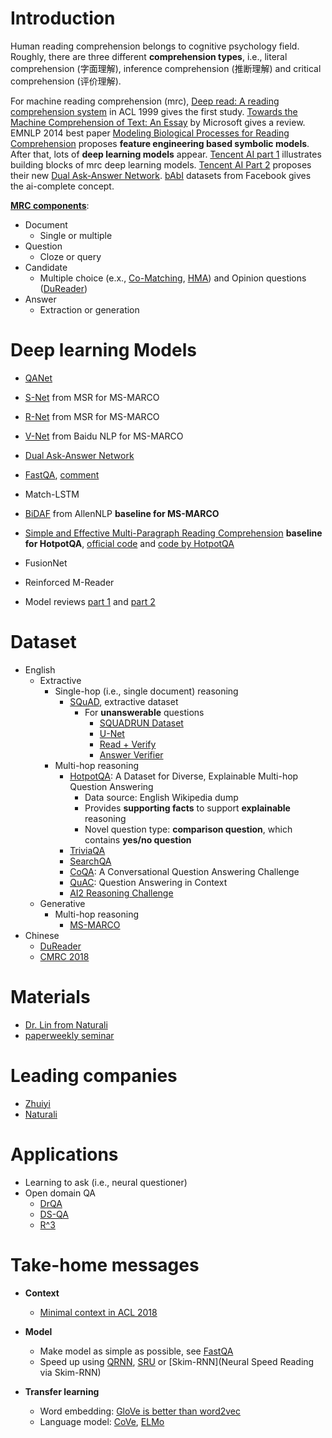 # Introduction
Human reading comprehension belongs to cognitive psychology field. Roughly, there are three different **comprehension types**, i.e., literal comprehension (字面理解), inference comprehension (推断理解) and critical comprehension (评价理解).  

For machine reading comprehension (mrc), [Deep read: A reading comprehension system](http://www.aclweb.org/anthology/P99-1042) in ACL 1999 gives the first study. [Towards the Machine Comprehension of Text: An Essay](https://pdfs.semanticscholar.org/a4dd/e51a7f3f0f731d2c27d64948706604792efa.pdf) by Microsoft gives a review. EMNLP 2014 best paper [Modeling Biological Processes for Reading Comprehension](http://www.aclweb.org/anthology/D14-1159) proposes **feature engineering based symbolic models**. After that, lots of **deep learning models** appear. [Tencent AI part 1](https://hanxiao.github.io/2018/04/21/Teach-Machine-to-Comprehend-Text-and-Answer-Question-with-Tensorflow/) illustrates building blocks of mrc deep learning models. [Tencent AI  Part 2](https://hanxiao.github.io/2018/09/09/Dual-Ask-Answer-Network-for-Machine-Reading-Comprehension/?from=timeline&isappinstalled=0) proposes their new [Dual Ask-Answer Network](https://arxiv.org/abs/1809.01997). [bAbI](https://research.fb.com/downloads/babi/) datasets from Facebook gives the ai-complete concept.  

[**MRC components**](https://github.com/gaoisbest/NLP-Projects/blob/master/Machine_reading_comprehension/materials_CCL2018/CCL2018_MRC.pdf):
- Document
    - Single or multiple
- Question
    - Cloze or query
- Candidate
    - Multiple choice (e.x., [Co-Matching](http://aclweb.org/anthology/P18-2118), [HMA](https://arxiv.org/pdf/1803.05655.pdf)) and Opinion questions ([DuReader](https://arxiv.org/pdf/1711.05073.pdf))
- Answer
    - Extraction or generation


# Deep learning Models
- [QANet](https://arxiv.org/pdf/1804.09541.pdf)
- [S-Net](https://arxiv.org/pdf/1706.04815.pdf) from MSR for MS-MARCO
- [R-Net](https://www.microsoft.com/en-us/research/wp-content/uploads/2017/05/r-net.pdf) from MSR for MS-MARCO
- [V-Net](https://arxiv.org/abs/1805.02220) from Baidu NLP for MS-MARCO
- [Dual Ask-Answer Network](https://arxiv.org/abs/1809.01997)
- [FastQA](http://www.aclweb.org/anthology/K17-1028), [comment](http://www.shuang0420.com/2018/05/13/%E8%AE%BA%E6%96%87%E7%AC%94%E8%AE%B0%20-%20Making%20Neural%20QA%20as%20Simple%20as%20Possible%20but%20not%20Simpler/)
- Match-LSTM
- [BiDAF](https://arxiv.org/pdf/1611.01603.pdf) from AllenNLP **baseline for MS-MARCO**
- [Simple and Effective Multi-Paragraph Reading Comprehension](https://arxiv.org/pdf/1710.10723.pdf) **baseline for HotpotQA**, [official code](https://github.com/allenai/document-qa) and [code by HotpotQA](https://github.com/hotpotqa/hotpot/blob/master/model.py)

- FusionNet
- Reinforced M-Reader
- Model reviews [part 1](https://mp.weixin.qq.com/s/V2HcHgmW-SfJDwzqydadoA) and [part 2](https://mp.weixin.qq.com/s/IahvlkiACOAjicX68teA0A)

# Dataset
- English
    - Extractive
        - Single-hop (i.e., single document) reasoning
            - [SQuAD](https://rajpurkar.github.io/SQuAD-explorer/), extractive dataset
                - For **unanswerable** questions
                    - [SQUADRUN Dataset](http://aclweb.org/anthology/P18-2124)
                    - [U-Net](https://arxiv.org/pdf/1810.06638.pdf)
                    - [Read + Verify](https://arxiv.org/pdf/1808.05759.pdf)
                    - [Answer Verifier](https://link.springer.com/chapter/10.1007/978-3-319-99495-6_8)
        - Multi-hop reasoning
            - [HotpotQA](https://hotpotqa.github.io/): A Dataset for Diverse, Explainable Multi-hop Question Answering
                - Data source: English Wikipedia dump
                - Provides **supporting facts** to support **explainable** reasoning
                - Novel question type: **comparison question**, which contains **yes/no question**
            - [TriviaQA](http://nlp.cs.washington.edu/triviaqa/)
            - [SearchQA](https://arxiv.org/abs/1704.05179)
            - [CoQA](https://stanfordnlp.github.io/coqa/): A Conversational Question Answering Challenge
            - [QuAC](http://quac.ai./): Question Answering in Context
            - [AI2 Reasoning Challenge](http://data.allenai.org/arc/)
    - Generative
        - Multi-hop reasoning
            - [MS-MARCO](http://www.msmarco.org/)
- Chinese
    - [DuReader](http://ai.baidu.com/broad/subordinate?dataset=dureader)
    - [CMRC 2018](https://hfl-rc.github.io/cmrc2018/)

# Materials
- [Dr. Lin from Naturali](https://mp.weixin.qq.com/s/6nAm1sJrAj3qqUAagwWutg)
- [paperweekly seminar](https://www.bilibili.com/video/av33802404/)

# Leading companies
- [Zhuiyi](https://zhuiyi.ai/)
- [Naturali](https://www.naturali.io/)

# Applications
- Learning to ask (i.e., neural questioner)
- Open domain QA
    - [DrQA](https://arxiv.org/pdf/1704.00051.pdf)
    - [DS-QA](http://aclweb.org/anthology/P18-1161)
    - [R^3](https://arxiv.org/pdf/1709.00023.pdf)

# Take-home messages
- **Context**
    - [Minimal context in ACL 2018](https://arxiv.org/pdf/1805.08092.pdf)
- **Model**
    - Make model as simple as possible, see [FastQA](http://www.aclweb.org/anthology/K17-1028)
    - Speed up using [QRNN](https://arxiv.org/pdf/1611.01576.pdf), [SRU](https://arxiv.org/pdf/1709.02755.pdf) or [Skim-RNN](Neural Speed Reading via Skim-RNN)
    
- **Transfer learning**
    - Word embedding: [GloVe is better than word2vec](https://arxiv.org/pdf/1703.00993.pdf)
    - Language model: [CoVe](https://arxiv.org/pdf/1708.00107.pdf), [ELMo](https://arxiv.org/pdf/1802.05365.pdf)


    

